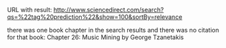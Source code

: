 URL with result: http://www.sciencedirect.com/search?qs=%22tag%20prediction%22&show=100&sortBy=relevance

there was one book chapter in the search results and there was no citation for that book: Chapter 26: Music Mining by George Tzanetakis